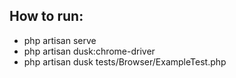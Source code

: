## How to run:

- php artisan serve
- php artisan dusk:chrome-driver
- php artisan dusk tests/Browser/ExampleTest.php